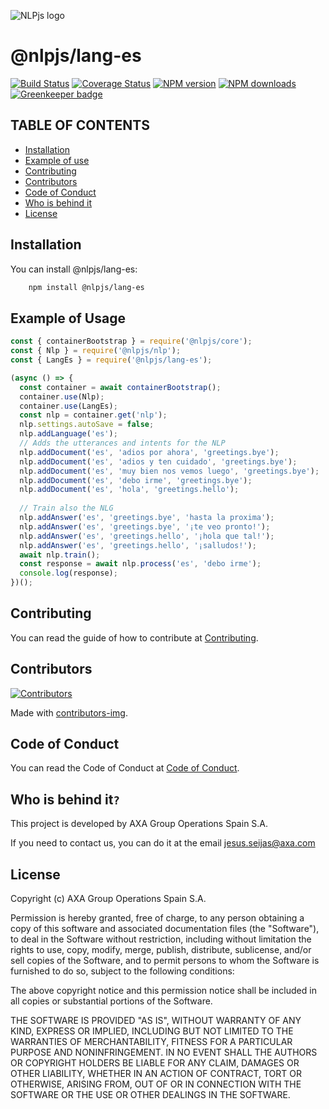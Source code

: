 ![NLPjs logo](../../screenshots/nlplogo.gif)

# @nlpjs/lang-es

[![Build Status](https://travis-ci.com/axa-group/nlp.js.svg?branch=master)](https://travis-ci.com/axa-group/nlp.js)
[![Coverage Status](https://coveralls.io/repos/github/axa-group/nlp.js/badge.svg?branch=master)](https://coveralls.io/github/axa-group/nlp.js?branch=master)
[![NPM version](https://img.shields.io/npm/v/node-nlp.svg?style=flat)](https://www.npmjs.com/package/node-nlp)
[![NPM downloads](https://img.shields.io/npm/dm/node-nlp.svg?style=flat)](https://www.npmjs.com/package/node-nlp) [![Greenkeeper badge](https://badges.greenkeeper.io/axa-group/nlp.js.svg)](https://greenkeeper.io/)

## TABLE OF CONTENTS

<!--ts-->

- [Installation](#installation)
- [Example of use](#example-of-use)
- [Contributing](#contributing)
- [Contributors](#contributors)
- [Code of Conduct](#code-of-conduct)
- [Who is behind it](#who-is-behind-it)
- [License](#license.md)
  <!--te-->

## Installation

You can install @nlpjs/lang-es:

```bash
    npm install @nlpjs/lang-es
```

## Example of Usage

```javascript
const { containerBootstrap } = require('@nlpjs/core');
const { Nlp } = require('@nlpjs/nlp');
const { LangEs } = require('@nlpjs/lang-es');

(async () => {
  const container = await containerBootstrap();
  container.use(Nlp);
  container.use(LangEs);
  const nlp = container.get('nlp');
  nlp.settings.autoSave = false;
  nlp.addLanguage('es');
  // Adds the utterances and intents for the NLP
  nlp.addDocument('es', 'adios por ahora', 'greetings.bye');
  nlp.addDocument('es', 'adios y ten cuidado', 'greetings.bye');
  nlp.addDocument('es', 'muy bien nos vemos luego', 'greetings.bye');
  nlp.addDocument('es', 'debo irme', 'greetings.bye');
  nlp.addDocument('es', 'hola', 'greetings.hello');
  
  // Train also the NLG
  nlp.addAnswer('es', 'greetings.bye', 'hasta la proxima');
  nlp.addAnswer('es', 'greetings.bye', '¡te veo pronto!');
  nlp.addAnswer('es', 'greetings.hello', '¡hola que tal!');
  nlp.addAnswer('es', 'greetings.hello', '¡salludos!');
  await nlp.train();
  const response = await nlp.process('es', 'debo irme');
  console.log(response);
})();
```

## Contributing

You can read the guide of how to contribute at [Contributing](../../CONTRIBUTING.md).

## Contributors

[![Contributors](https://contributors-img.firebaseapp.com/image?repo=axa-group/nlp.js)](https://github.com/axa-group/nlp.js/graphs/contributors)

Made with [contributors-img](https://contributors-img.firebaseapp.com).

## Code of Conduct

You can read the Code of Conduct at [Code of Conduct](../../CODE_OF_CONDUCT.md).

## Who is behind it`?`

This project is developed by AXA Group Operations Spain S.A.

If you need to contact us, you can do it at the email jesus.seijas@axa.com

## License

Copyright (c) AXA Group Operations Spain S.A.

Permission is hereby granted, free of charge, to any person obtaining
a copy of this software and associated documentation files (the
"Software"), to deal in the Software without restriction, including
without limitation the rights to use, copy, modify, merge, publish,
distribute, sublicense, and/or sell copies of the Software, and to
permit persons to whom the Software is furnished to do so, subject to
the following conditions:

The above copyright notice and this permission notice shall be
included in all copies or substantial portions of the Software.

THE SOFTWARE IS PROVIDED "AS IS", WITHOUT WARRANTY OF ANY KIND,
EXPRESS OR IMPLIED, INCLUDING BUT NOT LIMITED TO THE WARRANTIES OF
MERCHANTABILITY, FITNESS FOR A PARTICULAR PURPOSE AND
NONINFRINGEMENT. IN NO EVENT SHALL THE AUTHORS OR COPYRIGHT HOLDERS BE
LIABLE FOR ANY CLAIM, DAMAGES OR OTHER LIABILITY, WHETHER IN AN ACTION
OF CONTRACT, TORT OR OTHERWISE, ARISING FROM, OUT OF OR IN CONNECTION
WITH THE SOFTWARE OR THE USE OR OTHER DEALINGS IN THE SOFTWARE.
